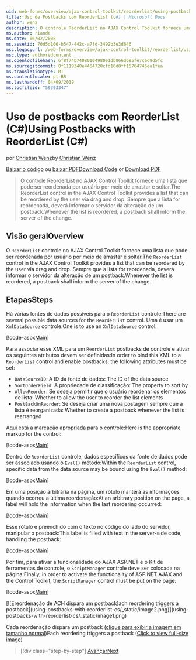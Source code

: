 ```yaml
---
uid: web-forms/overview/ajax-control-toolkit/reorderlist/using-postbacks-with-reorderlist-cs
title: Uso de Postbacks com ReorderList (c#) | Microsoft Docs
author: wenz
description: O controle ReorderList no AJAX Control Toolkit fornece uma lista que pode ser reordenada por usuário por meio de arrastar e soltar. Sempre que a lista for reordenada, uma OC...
ms.author: riande
ms.date: 06/02/2008
ms.assetid: 70d5d106-b547-442c-a7fd-3492b3e3d646
msc.legacyurl: /web-forms/overview/ajax-control-toolkit/reorderlist/using-postbacks-with-reorderlist-cs
msc.type: authoredcontent
ms.openlocfilehash: 6f8f74b74080104980e1db866d695fe7c6d9d5fc
ms.sourcegitcommit: 0f1119340e4464720cfd16d0ff15764746ea1fea
ms.translationtype: MT
ms.contentlocale: pt-BR
ms.lasthandoff: 04/09/2019
ms.locfileid: "59393347"
---
```

# <a name="using-postbacks-with-reorderlist-c"></a><span data-ttu-id="19b16-104">Uso de postbacks com ReorderList (C#)</span><span class="sxs-lookup"><span data-stu-id="19b16-104">Using Postbacks with ReorderList (C#)</span></span>

<span data-ttu-id="19b16-105">por [Christian Wenz](https://github.com/wenz)</span><span class="sxs-lookup"><span data-stu-id="19b16-105">by [Christian Wenz](https://github.com/wenz)</span></span>

<span data-ttu-id="19b16-106">[Baixar o código](http://download.microsoft.com/download/9/3/f/93f8daea-bebd-4821-833b-95205389c7d0/ReorderList4.cs.zip) ou [baixar PDF](http://download.microsoft.com/download/2/d/c/2dc10e34-6983-41d4-9c08-f78f5387d32b/reorderlist4CS.pdf)</span><span class="sxs-lookup"><span data-stu-id="19b16-106">[Download Code](http://download.microsoft.com/download/9/3/f/93f8daea-bebd-4821-833b-95205389c7d0/ReorderList4.cs.zip) or [Download PDF](http://download.microsoft.com/download/2/d/c/2dc10e34-6983-41d4-9c08-f78f5387d32b/reorderlist4CS.pdf)</span></span>

> <span data-ttu-id="19b16-107">O controle ReorderList no AJAX Control Toolkit fornece uma lista que pode ser reordenada por usuário por meio de arrastar e soltar.</span><span class="sxs-lookup"><span data-stu-id="19b16-107">The ReorderList control in the AJAX Control Toolkit provides a list that can be reordered by the user via drag and drop.</span></span> <span data-ttu-id="19b16-108">Sempre que a lista for reordenada, deverá informar o servidor da alteração de um postback.</span><span class="sxs-lookup"><span data-stu-id="19b16-108">Whenever the list is reordered, a postback shall inform the server of the change.</span></span>


## <a name="overview"></a><span data-ttu-id="19b16-109">Visão geral</span><span class="sxs-lookup"><span data-stu-id="19b16-109">Overview</span></span>

<span data-ttu-id="19b16-110">O `ReorderList` controle no AJAX Control Toolkit fornece uma lista que pode ser reordenada por usuário por meio de arrastar e soltar.</span><span class="sxs-lookup"><span data-stu-id="19b16-110">The `ReorderList` control in the AJAX Control Toolkit provides a list that can be reordered by the user via drag and drop.</span></span> <span data-ttu-id="19b16-111">Sempre que a lista for reordenada, deverá informar o servidor da alteração de um postback.</span><span class="sxs-lookup"><span data-stu-id="19b16-111">Whenever the list is reordered, a postback shall inform the server of the change.</span></span>

## <a name="steps"></a><span data-ttu-id="19b16-112">Etapas</span><span class="sxs-lookup"><span data-stu-id="19b16-112">Steps</span></span>

<span data-ttu-id="19b16-113">Há várias fontes de dados possíveis para o `ReorderList` controle.</span><span class="sxs-lookup"><span data-stu-id="19b16-113">There are several possible data sources for the `ReorderList` control.</span></span> <span data-ttu-id="19b16-114">Uma é usar um `XmlDataSource` controle:</span><span class="sxs-lookup"><span data-stu-id="19b16-114">One is to use an `XmlDataSource` control:</span></span>

[!code-aspx[Main](using-postbacks-with-reorderlist-cs/samples/sample1.aspx)]

<span data-ttu-id="19b16-115">Para associar esse XML para um `ReorderList` postbacks de controle e ativar os seguintes atributos devem ser definidas:</span><span class="sxs-lookup"><span data-stu-id="19b16-115">In order to bind this XML to a `ReorderList` control and enable postbacks, the following attributes must be set:</span></span>

- `DataSourceID`<span data-ttu-id="19b16-116">: A ID da fonte de dados</span><span class="sxs-lookup"><span data-stu-id="19b16-116">: The ID of the data source</span></span>
- `SortOrderField`<span data-ttu-id="19b16-117">: A propriedade de classificação</span><span class="sxs-lookup"><span data-stu-id="19b16-117">: The property to sort by</span></span>
- `AllowReorder`<span data-ttu-id="19b16-118">: Se deseja permitir que o usuário reordenar os elementos de lista</span><span class="sxs-lookup"><span data-stu-id="19b16-118">: Whether to allow the user to reorder the list elements</span></span>
- `PostBackOnReorder`<span data-ttu-id="19b16-119">: Se deseja criar uma nova postagem sempre que a lista é reorganizada</span><span class="sxs-lookup"><span data-stu-id="19b16-119">: Whether to create a postback whenever the list is rearranged</span></span>

<span data-ttu-id="19b16-120">Aqui está a marcação apropriada para o controle:</span><span class="sxs-lookup"><span data-stu-id="19b16-120">Here is the appropriate markup for the control:</span></span>

[!code-aspx[Main](using-postbacks-with-reorderlist-cs/samples/sample2.aspx)]

<span data-ttu-id="19b16-121">Dentro de `ReorderList` controle, dados específicos da fonte de dados pode ser associado usando o `Eval()` método:</span><span class="sxs-lookup"><span data-stu-id="19b16-121">Within the `ReorderList` control, specific data from the data source may be bound using the `Eval()` method:</span></span>

[!code-aspx[Main](using-postbacks-with-reorderlist-cs/samples/sample3.aspx)]

<span data-ttu-id="19b16-122">Em uma posição arbitrária na página, um rótulo manterá as informações quando ocorreu a última reordenação:</span><span class="sxs-lookup"><span data-stu-id="19b16-122">At an arbitrary position on the page, a label will hold the information when the last reordering occurred:</span></span>

[!code-aspx[Main](using-postbacks-with-reorderlist-cs/samples/sample4.aspx)]

<span data-ttu-id="19b16-123">Esse rótulo é preenchido com o texto no código do lado do servidor, manipular o postback:</span><span class="sxs-lookup"><span data-stu-id="19b16-123">This label is filled with text in the server-side code, handling the postback:</span></span>

[!code-aspx[Main](using-postbacks-with-reorderlist-cs/samples/sample5.aspx)]

<span data-ttu-id="19b16-124">Por fim, para ativar a funcionalidade do AJAX ASP.NET e o Kit de ferramentas de controle, o `ScriptManager` controle deve ser colocada na página:</span><span class="sxs-lookup"><span data-stu-id="19b16-124">Finally, in order to activate the functionality of ASP.NET AJAX and the Control Toolkit, the `ScriptManager` control must be put on the page:</span></span>

[!code-aspx[Main](using-postbacks-with-reorderlist-cs/samples/sample6.aspx)]


[![E<span data-ttu-id="19b16-125">reordenação de ACH dispara um postback]</span><span class="sxs-lookup"><span data-stu-id="19b16-125">ach reordering triggers a postback]</span></span>(using-postbacks-with-reorderlist-cs/_static/image2.png)](using-postbacks-with-reorderlist-cs/_static/image1.png)

<span data-ttu-id="19b16-126">Cada reordenação dispara um postback ([clique para exibir a imagem em tamanho normal](using-postbacks-with-reorderlist-cs/_static/image3.png))</span><span class="sxs-lookup"><span data-stu-id="19b16-126">Each reordering triggers a postback ([Click to view full-size image](using-postbacks-with-reorderlist-cs/_static/image3.png))</span></span>

> [!div class="step-by-step"]
> [<span data-ttu-id="19b16-127">Avançar</span><span class="sxs-lookup"><span data-stu-id="19b16-127">Next</span></span>](drag-and-drop-via-reorderlist-cs.md)
